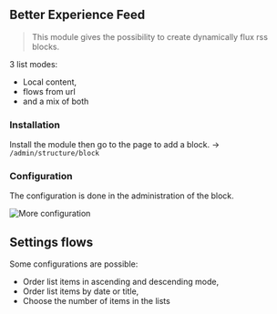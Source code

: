 ## Better Experience Feed

> This module gives the possibility to create dynamically flux rss blocks.

3 list modes:
 - Local content,
 - flows from url
 - and a mix of both

### Installation
Install the module then go to the page to add a block. -> `/admin/structure/block`

### Configuration
The configuration is done in the administration of the block.

![More configuration](http://data.revuesdecode.com/revues/module/befeed/better-experience-feed.PNG)

## Settings flows

Some configurations are possible: 
 - Order list items in ascending and descending mode,
 - Order list items by date or title,
 - Choose the number of items in the lists